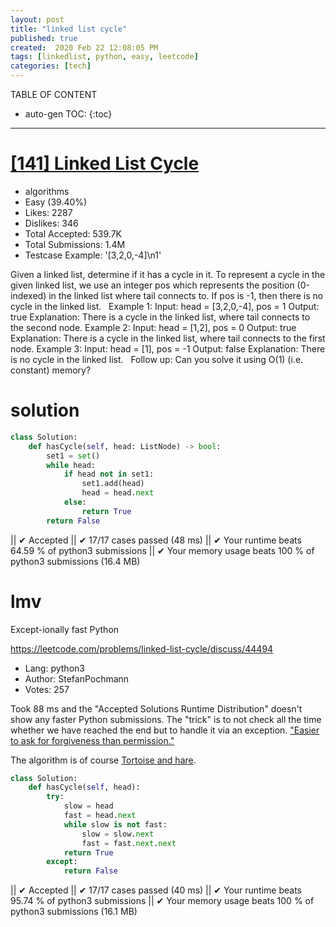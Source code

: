 ```yaml
---
layout: post
title: "linked list cycle"
published: true
created:  2020 Feb 22 12:08:05 PM
tags: [linkedlist, python, easy, leetcode]
categories: [tech]
---
```

TABLE OF CONTENT
* auto-gen TOC:
{:toc}
- - -

# [[141] Linked List Cycle](https://leetcode.com/problems/linked-list-cycle/description/)

* algorithms
* Easy (39.40%)
* Likes:    2287
* Dislikes: 346
* Total Accepted:    539.7K
* Total Submissions: 1.4M
* Testcase Example:  '[3,2,0,-4]\n1'

Given a linked list, determine if it has a cycle in it.
To represent a cycle in the given linked list, we use an integer pos which
represents the position (0-indexed) in the linked list where tail connects to.
If pos is -1, then there is no cycle in the linked list.
 
Example 1:
Input: head = [3,2,0,-4], pos = 1
Output: true
Explanation: There is a cycle in the linked list, where tail connects to the second node.
Example 2:
Input: head = [1,2], pos = 0
Output: true
Explanation: There is a cycle in the linked list, where tail connects to the first node.
Example 3:
Input: head = [1], pos = -1
Output: false
Explanation: There is no cycle in the linked list.
 
Follow up:
Can you solve it using O(1) (i.e. constant) memory?

# solution

```python
class Solution:
    def hasCycle(self, head: ListNode) -> bool:
        set1 = set()
        while head:
            if head not in set1:
                set1.add(head)
                head = head.next
            else:
                return True
        return False
```

||   ✔ Accepted
||   ✔ 17/17 cases passed (48 ms)
||   ✔ Your runtime beats 64.59 % of python3 submissions
||   ✔ Your memory usage beats 100 % of python3 submissions (16.4 MB)

# lmv

Except-ionally fast Python

https://leetcode.com/problems/linked-list-cycle/discuss/44494

* Lang:    python3
* Author:  StefanPochmann
* Votes:   257

Took 88 ms and the "Accepted Solutions Runtime Distribution" doesn't show any faster Python submissions. The "trick" is to not check all the time whether we have reached the end but to handle it via an exception. ["Easier to ask for forgiveness than permission."](https://docs.python.org/3/glossary.html#term-eafp)

The algorithm is of course [Tortoise and hare](https://en.wikipedia.org/wiki/Cycle_detection#Tortoise_and_hare).

```python
class Solution:
    def hasCycle(self, head):
        try:
            slow = head
            fast = head.next
            while slow is not fast:
                slow = slow.next
                fast = fast.next.next
            return True
        except:
            return False
```

||   ✔ Accepted
||   ✔ 17/17 cases passed (40 ms)
||   ✔ Your runtime beats 95.74 % of python3 submissions
||   ✔ Your memory usage beats 100 % of python3 submissions (16.1 MB)
